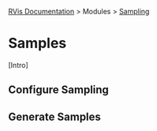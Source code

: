 [RVis Documentation](../../../index.md) > Modules > [Sampling](../index.md)

# Samples

[Intro]

## Configure Sampling

## Generate Samples
